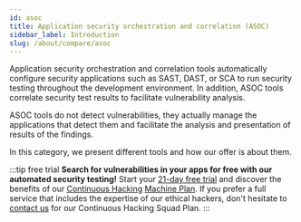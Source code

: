 ```yaml
---
id: asoc
title: Application security orchestration and correlation (ASOC)
sidebar_label: Introduction
slug: /about/compare/asoc
---
```


Application security orchestration and correlation
tools automatically configure security applications
such as SAST, DAST, or SCA to run security testing
throughout the development environment.
In addition, ASOC tools correlate security test
results to facilitate vulnerability analysis.

ASOC tools do not detect vulnerabilities,
they actually manage the applications that
detect them and facilitate the analysis and
presentation of results of the findings.

In this category, we present different tools
and how our offer is about them.

:::tip free trial
**Search for vulnerabilities in your apps for free
with our automated security testing!**
Start your [21-day free trial](https://app.fluidattacks.com/SignUp)
and discover the benefits of our [Continuous Hacking](https://fluidattacks.com/services/continuous-hacking/)
[Machine Plan](https://fluidattacks.com/plans/).
If you prefer a full service
that includes the expertise of our ethical hackers,
don't hesitate to [contact us](https://fluidattacks.com/contact-us/)
for our Continuous Hacking Squad Plan.
:::
